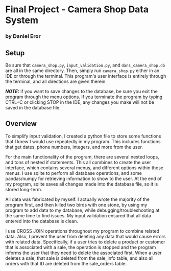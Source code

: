 # Final Project - Camera Shop Data System
### by Daniel Eror

## Setup
Be sure that `camera_shop.py`, `input_validation.py`, and `dans_camera_shop.db` are all in the same directory. Then, 
simply run `camera_shop.py` either in an IDE or through the terminal. This program's user interface is entirely through
the terminal, and all directions are given therein. 

___NOTE:___ if you want to save changes to the database, be sure you exit 
the program through the menu options. If you terminate the program by typing CTRL+C or clicking STOP in the IDE, any 
changes you make will not be saved in the database file. 

## Overview
To simplify input validation, I created a python file to store some functions that I knew I would use repeatedly in my 
program. This includes functions that get dates, phone numbers, integers, and more from the user. 

For the main functionality of the program, there are several nested loops, and tons of nested if statements. This all 
combines to create the user interface, which contains several menus, and different options within those menus. I use 
sqlite to perform all database operations, and some pandas/numpy for retrieving information to show to the user. At the 
end of my program, sqlite saves all changes made into the database file, so it is stored long-term. 

All data was fabricated by myself. I actually wrote the majority of the program first, and then killed two birds with 
one stone, by using my program to add data to my database, while debugging/troubleshooting at the same time to find 
issues. My input validation ensured that all data entered into the database is clean. 

I use CROSS JOIN operations throughout my program to combine related data. Also, I prevent the user from deleting any
data that would cause errors with related data. Specifically, if a user tries to delete a product or customer that is 
associated with a sale, the operation is stopped and the program informs the user that they need to delete the 
associated first. When a user deletes a sale, that sale is deleted from the sale_info table, and also all orders with 
that ID are deleted from the sale_orders table. 